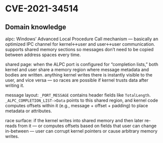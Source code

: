 # CVE-2021-34514

## Domain knowledge

alpc: Windows’ Advanced Local Procedure Call mechanism — basically an optimized IPC channel for kernel↔user and user↔user communication. supports shared memory sections so messages don’t need to be copied between address spaces every time.

shared page: when the ALPC port is configured for “completion lists,” both kernel and user share a memory region where message metadata and bodies are written. anything kernel writes there is instantly visible to the user, and vice versa — so races are possible if kernel trusts data after writing it.

message layout: `_PORT_MESSAGE` contains header fields like `TotalLength`. `_ALPC_COMPLETION_LIST->Data` points to this shared region, and kernel code computes offsets within it (e.g., message + offset + padding) to place metadata or attributes.

race surface: if the kernel writes into shared memory and then later re-reads from it — or computes offsets based on fields that user can change in-between — user can corrupt kernel pointers or cause arbitrary memory writes.

